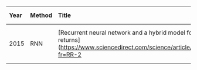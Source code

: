 Year|Method|Title|Target|Feature|Data Set|Time Span|Evaluation|
|:--|:---- |:----|:-----|:------|:-------|:--------|:---------|
2015 |RNN |[Recurrent neural network and a hybrid model for prediction of stock returns](https://www.sciencedirect.com/science/article/pii/S0957417414007684?fr=RR-2|ref=pdf\_download|rr=7425b916ba98df24) |Stock Return |daily closing price daily returns |NSE |2007-2010 |MSE, MAE 

